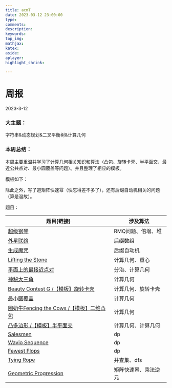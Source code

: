 ```yaml
---
title: acmT
date: 2023-03-12 23:00:00
type:
comments:
description:
keywords:
top_img:
mathjax:
katex:
aside:
aplayer:
highlight_shrink:

---
```


# 周报

2023-3-12

### 大主题：

字符串&动态规划&二叉平衡树&计算几何

### 本周总结：

本周主要重温并学习了计算几何相关知识和算法（凸包、旋转卡壳、半平面交、最近公共点对、最小圆覆盖等问题）。并且整理了相应的模板。

模板如下：

除此之外，写了道矩阵快速幂（快忘得差不多了），还有后缀自动机相关的问题（算是温故）。



题目：

| 题目(链接)                                                   | 涉及算法             |
| ------------------------------------------------------------ | -------------------- |
| [超级钢琴](https://vjudge.net/contest/529858#problem/O)      | RMQ问题、倍增、堆    |
| [外星联络](https://vjudge.net/contest/529858#problem/Q)      | 后缀数组             |
| [生成魔咒](https://vjudge.net/contest/529858#problem/T)      | 后缀自动机           |
| [ Lifting the Stone](https://vjudge.net/contest/547107#problem/A) | 计算几何、重心       |
| [平面上的最接近点对](https://vjudge.net/contest/547107#problem/B) | 分治、计算几何       |
| [神秘大三角](https://vjudge.net/contest/547107#problem/C)    | 计算几何             |
| [ Beauty Contest G /【模板】旋转卡壳](https://vjudge.net/contest/547107#problem/D) | 计算几何、旋转卡壳   |
| [最小圆覆盖](https://vjudge.net/contest/547107#problem/E)    | 计算几何             |
| [圈奶牛Fencing the Cows /【模板】二维凸包](https://vjudge.net/contest/547107#problem/F) | 计算几何             |
| [凸多边形 /【模板】半平面交](https://vjudge.net/contest/547107#problem/G) | 计算几何、计算几何   |
| [Salesmen](https://vjudge.net/contest/545045#problem/H)      | dp                   |
| [Wavio Sequence](https://vjudge.net/contest/545045#problem/I) | dp                   |
| [Fewest Flops](https://vjudge.net/contest/545045#problem/J)  | dp                   |
| [Tying Rope](https://atcoder.jp/contests/abc293/tasks/abc293_d) | 并查集、dfs          |
| [Geometric Progression](https://atcoder.jp/contests/abc293/tasks/abc293_e) | 矩阵快速幂、乘法逆元 |



